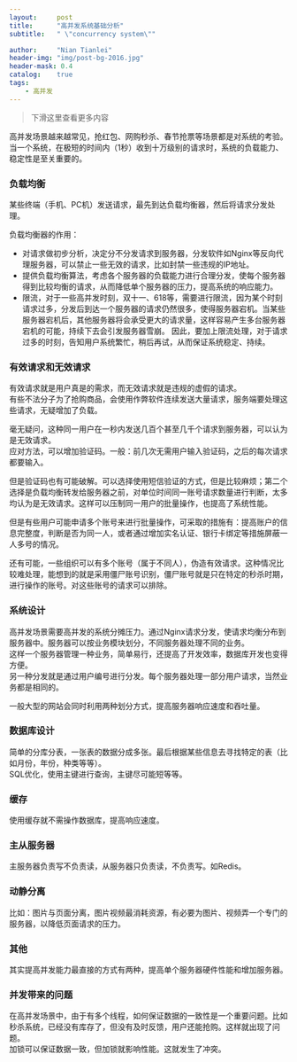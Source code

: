 ```yaml
---
layout:     post
title:      "高并发系统基础分析"
subtitle:   " \"concurrency system\""

author:     "Nian Tianlei"
header-img: "img/post-bg-2016.jpg"
header-mask: 0.4
catalog:    true
tags:
    - 高并发
---
```

> 下滑这里查看更多内容

高并发场景越来越常见，抢红包、网购秒杀、春节抢票等场景都是对系统的考验。当一个系统，在极短的时间内（1秒）收到十万级别的请求时，系统的负载能力、稳定性是至关重要的。  

### 负载均衡
某些终端（手机、PC机）发送请求，最先到达负载均衡器，然后将请求分发处理。  

负载均衡器的作用：  
- 对请求做初步分析，决定分不分发请求到服务器，分发软件如Nginx等反向代理服务器，可以禁止一些无效的请求，比如封禁一些违规的IP地址。  
- 提供负载均衡算法，考虑各个服务器的负载能力进行合理分发，使每个服务器得到比较均衡的请求，从而降低单个服务器的压力，提高系统的响应能力。  
- 限流，对于一些高并发时刻，双十一、618等，需要进行限流，因为某个时刻请求过多，分发后到达一个服务器的请求仍然很多，使得服务器宕机。当某些服务器宕机后，其他服务器将会承受更大的请求量，这样容易产生多台服务器宕机的可能，持续下去会引发服务器雪崩。  因此，要加上限流处理，对于请求过多的时刻，告知用户系统繁忙，稍后再试，从而保证系统稳定、持续。  

### 有效请求和无效请求
有效请求就是用户真是的需求，而无效请求就是违规的虚假的请求。  
有些不法分子为了抢购商品，会使用作弊软件连续发送大量请求，服务端要处理这些请求，无疑增加了负载。  

毫无疑问，这种同一用户在一秒内发送几百个甚至几千个请求到服务器，可以认为是无效请求。  
应对方法，可以增加验证码。一般：前几次无需用户输入验证码，之后的每次请求都要输入。  

但是验证码也有可能破解。可以选择使用短信验证的方式，但是比较麻烦；第二个选择是负载均衡转发给服务器之前，对单位时间同一账号请求数量进行判断，太多均认为是无效请求。这样可以压制同一用户的批量操作，也提高了系统性能。  

但是有些用户可能申请多个账号来进行批量操作，可采取的措施有：提高账户的信息完整度，判断是否为同一人，或者通过增加实名认证、银行卡绑定等措施屏蔽一人多号的情况。  

还有可能，一些组织可以有多个账号（属于不同人），伪造有效请求。这种情况比较难处理，能想到的就是采用僵尸账号识别，僵尸账号就是只在特定的秒杀时期，进行操作的账号。对这些账号的请求可以排除。  

### 系统设计
高并发场景需要高并发的系统分摊压力。通过Nginx请求分发，使请求均衡分布到服务器中。服务器可以按业务模块划分，不同服务器处理不同的业务。  
这样一个服务器管理一种业务，简单易行，还提高了开发效率，数据库开发也变得方便。  
另一种分发就是通过用户编号进行分发。每个服务器处理一部分用户请求，当然业务都是相同的。  

一般大型的网站会同时利用两种划分方式，提高服务器响应速度和吞吐量。  

### 数据库设计
简单的分库分表，一张表的数据分成多张。最后根据某些信息去寻找特定的表（比如月份，年份，种类等等）。  
SQL优化，使用主键进行查询，主键尽可能短等等。  
### 缓存
使用缓存就不需操作数据库，提高响应速度。  
### 主从服务器
主服务器负责写不负责读，从服务器只负责读，不负责写。如Redis。  
### 动静分离
比如：图片与页面分离，图片视频最消耗资源，有必要为图片、视频弄一个专门的服务器，以降低页面请求的压力。
### 其他
其实提高并发能力最直接的方式有两种，提高单个服务器硬件性能和增加服务器。

### 并发带来的问题
在高并发场景中，由于有多个线程，如何保证数据的一致性是一个重要问题。比如秒杀系统，已经没有库存了，但没有及时反馈，用户还能抢购。这样就出现了问题。  
加锁可以保证数据一致，但加锁就影响性能。这就发生了冲突。